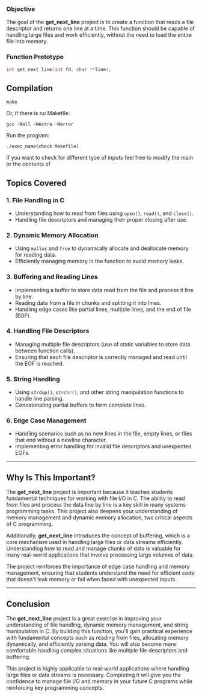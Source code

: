 ### Objective
The goal of the **get_next_line** project is to create a function that reads a file descriptor and returns one line at a time. This function should be capable of handling large files and work efficiently, without the need to load the entire file into memory.

### Function Prototype
```c
int get_next_line(int fd, char **line);
```
## Compilation

```
make
```
Or, if there is no Makefile:
```
gcc -Wall -Wextra -Werror
```
Run the program:
```
./exec_name(check Makefile)

```
If you want to check for different tyoe of inputs feel free to modify the main or the contents of 


## Topics Covered

### 1. **File Handling in C**
   - Understanding how to read from files using `open()`, `read()`, and `close()`.
   - Handling file descriptors and managing their proper closing after use.
   
### 2. **Dynamic Memory Allocation**
   - Using `malloc` and `free` to dynamically allocate and deallocate memory for reading data.
   - Efficiently managing memory in the function to avoid memory leaks.

### 3. **Buffering and Reading Lines**
   - Implementing a buffer to store data read from the file and process it line by line.
   - Reading data from a file in chunks and splitting it into lines.
   - Handling edge cases like partial lines, multiple lines, and the end of file (EOF).

### 4. **Handling File Descriptors**
   - Managing multiple file descriptors (use of static variables to store data between function calls).
   - Ensuring that each file descriptor is correctly managed and read until the EOF is reached.

### 5. **String Handling**
   - Using `strdup()`, `strchr()`, and other string manipulation functions to handle line parsing.
   - Concatenating partial buffers to form complete lines.

### 6. **Edge Case Management**
   - Handling scenarios such as no new lines in the file, empty lines, or files that end without a newline character.
   - Implementing error handling for invalid file descriptors and unexpected EOFs.

---

## Why Is This Important?

The **get_next_line** project is important because it teaches students fundamental techniques for working with file I/O in C. The ability to read from files and process the data line by line is a key skill in many systems programming tasks. This project also deepens your understanding of memory management and dynamic memory allocation, two critical aspects of C programming.

Additionally, **get_next_line** introduces the concept of buffering, which is a core mechanism used in handling large files or data streams efficiently. Understanding how to read and manage chunks of data is valuable for many real-world applications that involve processing large volumes of data.

The project reinforces the importance of edge case handling and memory management, ensuring that students understand the need for efficient code that doesn't leak memory or fail when faced with unexpected inputs.

---

## Conclusion

The **get_next_line** project is a great exercise in improving your understanding of file handling, dynamic memory management, and string manipulation in C. By building this function, you'll gain practical experience with fundamental concepts such as reading from files, allocating memory dynamically, and efficiently parsing data. You will also become more comfortable handling complex situations like multiple file descriptors and buffering.

This project is highly applicable to real-world applications where handling large files or data streams is necessary. Completing it will give you the confidence to manage file I/O and memory in your future C programs while reinforcing key programming concepts.
